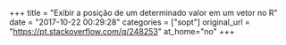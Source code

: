 +++
title = "Exibir a posição de um determinado valor em um vetor no R"
date = "2017-10-22 00:29:28"
categories = ["sopt"]
original_url = "https://pt.stackoverflow.com/q/248253"
at_home="no"
+++

